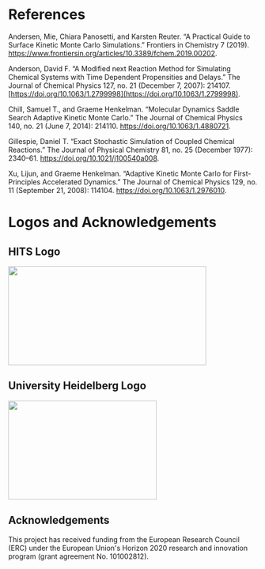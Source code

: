# References
Andersen, Mie, Chiara Panosetti, and Karsten Reuter. “A Practical Guide to Surface Kinetic Monte Carlo Simulations.” Frontiers in Chemistry 7 (2019). https://www.frontiersin.org/articles/10.3389/fchem.2019.00202.

Anderson, David F. “A Modified next Reaction Method for Simulating Chemical Systems with Time Dependent Propensities and Delays.” The Journal of Chemical Physics 127, no. 21 (December 7, 2007): 214107. [https://doi.org/10.1063/1.2799998](https://doi.org/10.1063/1.2799998).

Chill, Samuel T., and Graeme Henkelman. “Molecular Dynamics Saddle Search Adaptive Kinetic Monte Carlo.” The Journal of Chemical Physics 140, no. 21 (June 7, 2014): 214110. https://doi.org/10.1063/1.4880721.

Gillespie, Daniel T. “Exact Stochastic Simulation of Coupled Chemical Reactions.” The Journal of Physical Chemistry 81, no. 25 (December 1977): 2340–61. https://doi.org/10.1021/j100540a008.

Xu, Lijun, and Graeme Henkelman. “Adaptive Kinetic Monte Carlo for First-Principles Accelerated Dynamics.” The Journal of Chemical Physics 129, no. 11 (September 21, 2008): 114104. https://doi.org/10.1063/1.2976010.

# Logos and Acknowledgements

## HITS Logo
<img src="https://github.com/ehhartmann/huenfeld/assets/69237857/ebed2273-0c94-453a-8ac3-0fd8381da0d6" width="400" height="200">

## University Heidelberg Logo
<img src="https://github.com/ehhartmann/huenfeld/assets/69237857/1bd30351-3b31-44b8-89ed-fc9d01b0cb11" width="300" height="200">

## Acknowledgements

This project has received funding from the European Research Council \
 (ERC) under the European Union's Horizon 2020 research and innovation \
 program (grant agreement No. 101002812).
